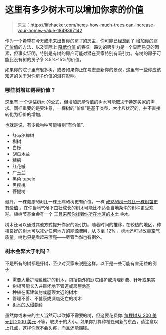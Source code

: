 # 这里有多少树木可以增加你家的价值

> 原文：<https://lifehacker.com/heres-how-much-trees-can-increase-your-homes-value-1849397142>

作为一个希望在今天或未来出售你的房子的房主，你可能已经想到了 [增加你的财产价值](https://lifehacker.com/here-are-the-renovations-that-increase-your-homes-value-1846630618)的方法，以及实际上 [降低价值](https://lifehacker.com/these-things-are-bringing-down-the-value-of-your-home-1848788226) 的特征。路边的吸引力是一个显而易见的因素，但事实证明，特别是有树的房产可能对潜在买家特别有吸引力。有树的房子可能比没有树的房子多 3.5%-15%的价值。



如果你的院子里有很多树，或者如果你正在考虑更新你的景观，这里有一些你应该知道的关于对你房子价值的潜在影响。

### 哪些树增加房屋价值？

这里有 [一个评估树木](http://elibrary.dcnr.pa.gov/GetDocument?docId=1738655&DocName=sf-EAB-LandscapeTreeAppr55-58.pdf) 的公式，但增加房屋价值的树木可能取决于特定买家的需求。同样重要的是要注意，一棵树的“价值”是基于类型、大小和状况的，并不直接转化为标价的增加。

也就是说，有少数物种可能特别“有价值”。

*   舒马尔橡树
*   槲树
*   白栎
*   胡瓜木兰
*   糖枫
*   红花槭
*   广玉兰
*   黑色 tupelo
*   黑樱桃
*   菩提树

最终，一棵健康的树比一棵生病的树更有价值。一棵 [成熟的树一般比一棵树苗更有价值](https://www.hgtv.com/lifestyle/real-estate/increase-your-homes-value-with-mature-trees) 。在你当地气候下茁壮成长的树木可能比不适合当地条件的树种更受欢迎。植树节基金会有一个 [工具来帮你找到你所在地区的本土](https://www.arborday.org/shopping/trees/treewizard/intro.cfm) 树木。

树木还可以通过其他方式提升你家的吸引力。随着时间的推移，在较热的地区，种植良好的树木可以减少任何地方的能源费用，从 [3 到 12%](https://money.com/boost-value-of-home-with-trees/) ，树木还可以改善空气质量。树也只是看起来漂亮——尽管当然也有例外。

### 树木会弊大于利吗？

不是所有的树都是好树，至少对买家来说是这样。以下是一些可能有害无益的例子:

*   需要大量护理或维护的树木，包括额外的庭院维护或清理树液、针叶或果实
*   树根可能长入并损坏地下管道或房屋地基
*   种植在离建筑物或屋顶太近的树木
*   管理不善、不健康或濒临死亡的树木
*   [树木的入侵物种](https://www.angi.com/articles/5-invasive-trees-and-how-destroy-them.htm)

虽然你或未来的主人当然可以砍掉不需要的树，但这要花费你: [每棵树从 200 美元到 2000 美元](https://www.homeadvisor.com/cost/lawn-and-garden/tree-removal/) 不等，取决于的大小。如果你打算种植任何新的东西，请注意以上几点，这样你就不会头疼，而且还能赚钱。